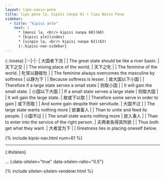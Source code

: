 ```yaml
---
layout: lipu-nasin-pona
title: lipu pona la, kipisi nanpa 61 • lipu Nasin Pona
sidebar:
  - title: "kipisi ante"
    text: |
      * [monsi la, <br/> kipisi nanpa 60](60)
      * [kipisi ale](index)
      * [sinpin la, <br/> kipisi nanpa 62](62)
      {:.kipisi-nav-sidebar}
---
```


{:.loseta}
|:-:|-|-
| 大国者下流             |  | The great state should be like a river basin.
| 天下之交               |  | The mixing place of the world,
| 天下之牝               |  | The feminine of the world.
| 牝常以静胜牡           |  | The feminine always overcomes the masculine by softness
| 以静为下               |  | Because softness is lesser.
| 故大国以下小国         |  | Therefore if a large state serves a small state
| 则取小国               |  | It will gain the small state.
| 小国以下大国           |  | If a small state serves a large state
| 则取大国               |  | It will gain the large state.
| 故或下以取             |  | Therefore some serve in order to gain
| 或下而取               |  | And some gain despite their servitude.
| 大国不过               |  | The large state wants nothing more
| 欲兼畜人               |  | Than to unite and feed its people.
| 小国不过               |  | The small state wants nothing more
| 欲入事人               |  | Than to enter into the service of the right person.
| 夫两者<wbr/>各得其所欲 |  | Thus both get what they want.
| 大者宜为下             |  | Greatness lies in placing oneself below.

{% include kipisi-nav.html num=61 %}

-------
{:#sitelen}

...
{:data-sitelen="true" data-sitelen-ratio="0.5"}

{% include sitelen-sitelen-renderer.html %}
